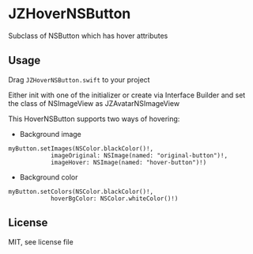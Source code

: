 # JZHoverNSButton
Subclass of NSButton which has hover attributes

## Usage
Drag `JZHoverNSButton.swift` to your project

Either init with one of the initializer or create via Interface Builder and set the class of NSImageView as JZAvatarNSImageView

This HoverNSButton supports two ways of hovering: 

* Background image

```
myButton.setImages(NSColor.blackColor()!,
            imageOriginal: NSImage(named: "original-button")!,
            imageHover: NSImage(named: "hover-button")!)
```
* Background color

```
myButton.setColors(NSColor.blackColor()!,
			hoverBgColor: NSColor.whiteColor()!)
```

## License
MIT, see license file